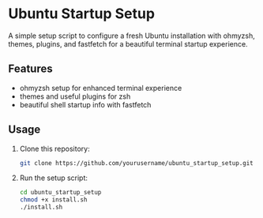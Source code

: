 # Ubuntu Startup Setup

A simple setup script to configure a fresh Ubuntu installation with ohmyzsh, themes, plugins, and fastfetch for a beautiful terminal startup experience.

## Features

- ohmyzsh setup for enhanced terminal experience
- themes and useful plugins for zsh
- beautiful shell startup info with fastfetch

## Usage

1. Clone this repository:
    ```bash
    git clone https://github.com/yourusername/ubuntu_startup_setup.git
    ```
2. Run the setup script:
    ```bash
    cd ubuntu_startup_setup
    chmod +x install.sh
    ./install.sh
    ```